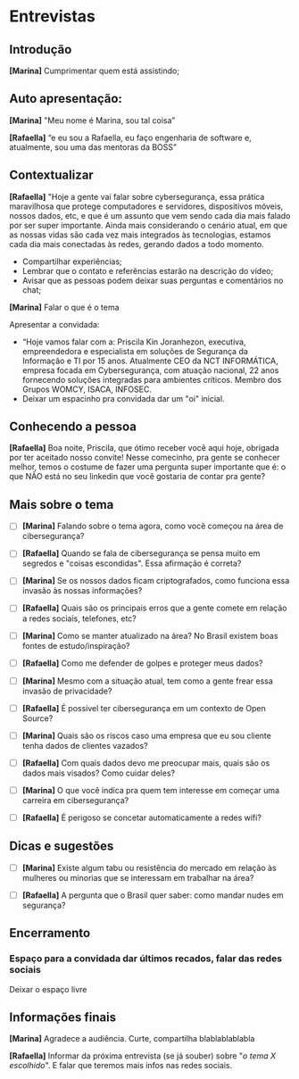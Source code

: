 # Entrevistas
<!-- _Esse roteiro é específico para entrevista. Fiquem a vontade para customizar as perguntas. Sugerimos que, com antecedência, ele seja lido em conjunto e conversado com todas as participantes (entrevistadoras e entrevistadas). Lembrem-se de sempre dar espaço para todos as envolvidas falarem; um jeito de fazer isso é definindo previamente quem fala o quê._  -->

<!-- > Seria interessante falar tudo com o gênero feminino, pois somos uma comunidade que todas as protagonistas são mulheres, além disso estamos falando para outras mulheres da comunidade ou que estão conhecendo e querendo fazer parte. -->

## Introdução 
**[Marina]** Cumprimentar quem está assistindo;

## Auto apresentação:
**[Marina]** "Meu nome é Marina, sou tal coisa” 

**[Rafaella]** “e eu sou a Rafaella, eu faço engenharia de software e, atualmente, sou uma das mentoras da BOSS”

## Contextualizar 
**[Rafaella]** "Hoje a gente vai falar sobre cybersegurança, essa prática maravilhosa que protege computadores e servidores, dispositivos móveis, nossos dados, etc, e que é um assunto que vem sendo cada dia mais falado por ser super importante. Ainda mais considerando o cenário atual, em que as nossas vidas são cada vez mais integrados às tecnologias, estamos cada dia mais conectadas às redes, gerando dados a todo momento.
- Compartilhar experiências;
- Lembrar que o contato e referências estarão na descrição do vídeo;
- Avisar que as pessoas podem deixar suas perguntas e comentários no chat;

**[Marina]** Falar o que é o tema

Apresentar a convidada:
- “Hoje vamos falar com a: Priscila Kin Joranhezon, executiva, empreendedora e especialista em soluções de Segurança da Informação e TI por 15 anos. Atualmente CEO da NCT INFORMÁTICA, empresa focada em Cybersegurança, com atuação nacional, 22 anos fornecendo soluções integradas para ambientes críticos. Membro dos Grupos WOMCY, ISACA, INFOSEC.
- Deixar um espacinho pra convidada dar um "oi" inicial.

## Conhecendo a pessoa

**[Rafaella]** Boa noite, Priscila, que ótimo receber você aqui hoje, obrigada por ter aceitado nosso convite! Nesse comecinho, pra gente se conhecer melhor, temos o costume de fazer uma pergunta super importante que é: o que NÃO está no seu linkedin que você gostaria de contar pra gente? 

## Mais sobre o tema
- [ ] **[Marina]** Falando sobre o tema agora, como você começou na área de cibersegurança?

- [ ] **[Rafaella]** Quando se fala de cibersegurança se pensa muito em segredos e "coisas escondidas". Essa afirmação é correta?

- [ ] **[Marina]** Se os nossos dados ficam criptografados, como funciona essa invasão às nossas informações?

- [ ] **[Rafaella]** Quais são os principais erros que a gente comete em relação a redes sociais, telefones, etc?

- [ ] **[Marina]** Como se manter atualizado na área? No Brasil existem boas fontes de estudo/inspiração?

- [ ] **[Rafaella]** Como me defender de golpes e proteger meus dados?

- [ ] **[Marina]** Mesmo com a situação atual, tem como a gente frear essa invasão de privacidade?

- [ ] **[Rafaella]** É possível ter cibersegurança em um contexto de Open Source?

- [ ] **[Marina]** Quais são os riscos caso uma empresa que eu sou cliente tenha dados de clientes vazados?

- [ ] **[Rafaella]** Com quais dados devo me preocupar mais, quais são os dados mais visados? Como cuidar deles?

- [ ] **[Marina]** O que você indica pra quem tem interesse em começar uma carreira em cibersegurança?

- [ ] **[Rafaella]** É perigoso se concetar automaticamente a redes wifi? 

## Dicas e sugestões
- [ ] **[Marina]**  Existe algum tabu ou resistência do mercado em relação às mulheres ou minorias que se interessam em trabalhar na área?

- [ ] **[Rafaella]** A pergunta que o Brasil quer saber: como mandar nudes em segurança?

## Encerramento

### Espaço para a convidada dar últimos recados, falar das redes sociais
Deixar o espaço livre

##  Informações finais

**[Marina]** Agradece a audiência. Curte, compartilha blablablablabla

**[Rafaella]** Informar da próxima entrevista (se já souber) sobre "_o tema X escolhido_". E falar que teremos mais infos nas redes sociais.
